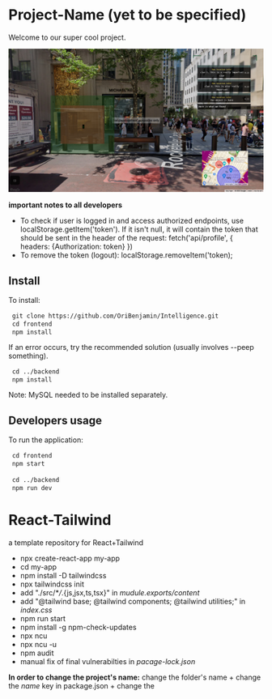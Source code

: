 # Project-Name (yet to be specified)

Welcome to our super cool project.

<img src="images/intelligenceMode.png">

**important notes to all developers**

- To check if user is logged in and access authorized endpoints,
  use localStorage.getItem('token'). If it isn't null, it will contain
  the token that should be sent in the header of the request:
  fetch('api/profile', {
  headers: {Authorization: token}
  })
- To remove the token (logout): localStorage.removeItem('token);

## Install

To install:
```
 git clone https://github.com/OriBenjamin/Intelligence.git
 cd frontend
 npm install
```

If an error occurs, try the recommended solution (usually involves --peep something).

```
 cd ../backend
 npm install
```

Note: MySQL needed to be installed separately.


## Developers usage

To run the application:
```
 cd frontend
 npm start

 cd ../backend
 npm run dev
```

# React-Tailwind

a template repository for React+Tailwind

- npx create-react-app my-app
- cd my-app
- npm install -D tailwindcss
- npx tailwindcss init
- add "./src/\*_/_.{js,jsx,ts,tsx}" in _mudule.exports/content_
- add "@tailwind base; @tailwind components; @tailwind utilities;" in _index.css_
- npm run start
- npm install -g npm-check-updates
- npx ncu
- npx ncu -u
- npm audit
- manual fix of final vulnerabilties in _pacage-lock.json_

**In order to change the project's name:**
change the folder's name + change the _name_ key in package.json + change the _<title>_ in index.html

**for deployment**
get rid of all the commands
get rid of unnecessary tailwind plugins
get rid of css
